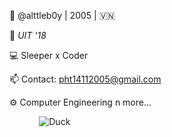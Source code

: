 👋 @alttleb0y | 2005 | 🇻🇳 <p>
🏫 _UIT '18_ <p>
💻 Sleeper x Coder <p>
📫 Contact: pht14112005@gmail.com <p> 
⚙️ Computer Engineering n more... <p>
$~~~~~~~~~~~$ ![Duck](https://cdn.discordapp.com/emojis/883269952981835786.webp?size=128&quality=lossless)
